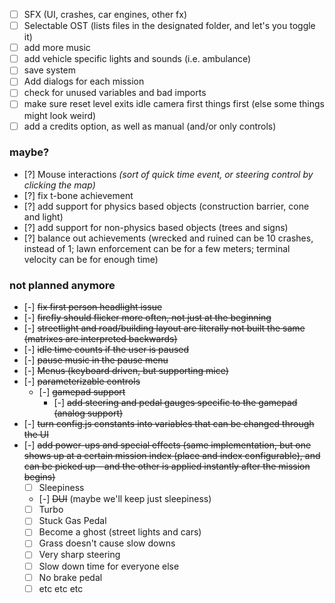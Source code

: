 - [ ] SFX (UI, crashes, car engines, other fx)
- [ ] Selectable OST (lists files in the designated folder, and let's you toggle it)
- [ ] add more music
- [ ] add vehicle specific lights and sounds (i.e. ambulance)
- [ ] save system
- [ ] Add dialogs for each mission
- [ ] check for unused variables and bad imports
- [ ] make sure reset level exits idle camera first things first (else some things might look weird)
- [ ] add a credits option, as well as manual (and/or only controls)

### maybe?

- [?] Mouse interactions _(sort of quick time event, or steering control by clicking the map)_
- [?] fix t-bone achievement
- [?] add support for physics based objects (construction barrier, cone and light)
- [?] add support for non-physics based objects (trees and signs)
- [?] balance out achievements (wrecked and ruined can be 10 crashes, instead of 1; lawn enforcement can be for a few meters; terminal velocity can be for enough time)

### not planned anymore

- [-] ~~fix first person headlight issue~~
- [-] ~~firefly should flicker more often, not just at the beginning~~
- [-] ~~streetlight and road/building layout are literally not built the same (matrixes are interpreted backwards)~~
- [-] ~~idle time counts if the user is paused~~
- [-] ~~pause music in the pause menu~~
- [-] ~~Menus (keyboard driven, but supporting mice)~~
- [-] ~~parameterizable controls~~
    - [-] ~~gamepad support~~
        - [-] ~~add steering and pedal gauges specific to the gamepad (analog support)~~
- [-] ~~turn config.js constants into variables that can be changed through the UI~~
- [-] ~~add power-ups and special effects (same implementation, but one shows up at a certain mission index (place and index configurable), and can be picked up - and the other is applied instantly after the mission begins)~~
    - [ ] Sleepiness
    - [-] ~~DUI~~ (maybe we'll keep just sleepiness)
    - [ ] Turbo
    - [ ] Stuck Gas Pedal
    - [ ] Become a ghost (street lights and cars)
    - [ ] Grass doesn't cause slow downs
    - [ ] Very sharp steering
    - [ ] Slow down time for everyone else
    - [ ] No brake pedal
    - [ ] etc etc etc